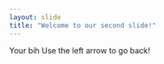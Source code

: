 ```yaml
---
layout: slide
title: "Welcome to our second slide!"
---
```

Your bih
Use the left arrow to go back!
